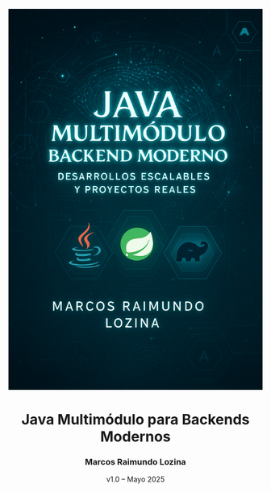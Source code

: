 <!-- 00-portada.md -->

<p align="center">
  <img src="es/images/portada2.png" alt="Portada del eBook" width="600"/>
</p>

<h1 align="center">Java Multimódulo para Backends Modernos</h1>
<h3 align="center">Marcos Raimundo Lozina</h3>

<p align="center">v1.0 – Mayo 2025</p>